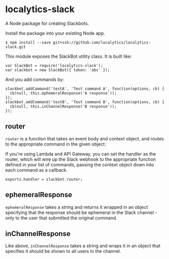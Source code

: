 localytics-slack
=======

A Node package for creating Slackbots.

Install the package into your existing Node app.

    $ npm install --save git+ssh://github.com/localytics/localytics-slack.git

This module exposes the SlackBot utility class. It is built like:

    var SlackBot = require('localytics-slack');
    var slackbot = new SlackBot({ token: 'abc' });

And you add commands by:

    slackbot.addCommand('testA', 'Test command A', function(options, cb) {
      cb(null, this.ephemeralResponse('A response'));
    });
    slackbot.addCommand('testB', 'Test command B', function(options, cb) {
      cb(null, this.inChannelResponse('B response'));
    });

router
-------

`router` is a function that takes an event body and context object, and routes to the appropriate command in the given object:

If you're using Lambda and API Gateway, you can set the handler as the router, which will wire up the Slack webhook to the appropriate function defined in your list of commands, passing the context object down into each command as a callback.

    exports.handler = slackbot.router;

ephemeralResponse
------

`ephemeralResponse` takes a string and returns it wrapped in an object specifying that the response should be ephemeral in the Slack channel - only to the user that submitted the original command.

inChannelResponse
-------

Like above, `inChannelResponse` takes a string and wraps it in an object that specifies it should be shown to all users in the channel.
